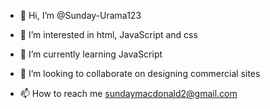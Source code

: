 - 👋 Hi, I’m @Sunday-Urama123
- 👀 I’m interested in html, JavaScript and css

- 🌱 I’m currently learning JavaScript
- 💞️ I’m looking to collaborate on designing commercial sites
- 📫 How to reach me sundaymacdonald2@gmail.com

<!---
Sunday-Urama123/Sunday-Urama123 is a ✨ special ✨ repository because its `README.md` (this file) appears on your GitHub profile.
You can click the Preview link to take a look at your changes.
--->
